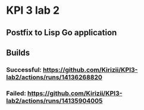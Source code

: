 # KPI 3 lab 2
Postfix to Lisp Go application
---
## Builds
### Successful: https://github.com/Kirizii/KPI3-lab2/actions/runs/14136268820
### Failed: https://github.com/Kirizii/KPI3-lab2/actions/runs/14135904005
